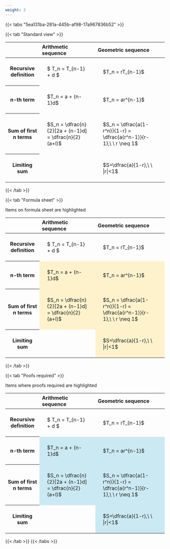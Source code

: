 ```yaml
---
weight: 2
---
```


{{< tabs "5ea131ba-281a-445b-af98-17a967836b52" >}}

{{< tab "Standard view" >}}

<style type="text/css">
#T_fbf65 th.col_heading {
  text-align: left;
  font-size: 1em;
}
#T_fbf65 td {
  text-align: left;
  font-size: 1em;
  padding: 1.5em;
}
</style>
<table id="T_fbf65">
  <thead>
    <tr>
      <th class="blank level0" >&nbsp;</th>
      <th id="T_fbf65_level0_col0" class="col_heading level0 col0" >Arithmetic sequence</th>
      <th id="T_fbf65_level0_col1" class="col_heading level0 col1" >Geometric sequence</th>
    </tr>
  </thead>
  <tbody>
    <tr>
      <th id="T_fbf65_level0_row0" class="row_heading level0 row0" >Recursive definition</th>
      <td id="T_fbf65_row0_col0" class="data row0 col0" >$ T_n = T_{n-1} + d $</td>
      <td id="T_fbf65_row0_col1" class="data row0 col1" >$T_n = rT_{n-1}$</td>
    </tr>
    <tr>
      <th id="T_fbf65_level0_row1" class="row_heading level0 row1" >n-th term</th>
      <td id="T_fbf65_row1_col0" class="data row1 col0" >$T_n = a + (n-1)d$</td>
      <td id="T_fbf65_row1_col1" class="data row1 col1" >$T_n = ar^{n-1}$</td>
    </tr>
    <tr>
      <th id="T_fbf65_level0_row2" class="row_heading level0 row2" >Sum of first n terms</th>
      <td id="T_fbf65_row2_col0" class="data row2 col0" >$S_n = \dfrac{n}{2}[2a + (n-1)d] = \dfrac{n}{2}(a+l)$</td>
      <td id="T_fbf65_row2_col1" class="data row2 col1" >$S_n = \dfrac{a(1-r^n)}{1-r} = \dfrac{a(r^n-1)}{r-1},\ \  r \neq 1$</td>
    </tr>
    <tr>
      <th id="T_fbf65_level0_row3" class="row_heading level0 row3" >Limiting sum</th>
      <td id="T_fbf65_row3_col0" class="data row3 col0" ></td>
      <td id="T_fbf65_row3_col1" class="data row3 col1" >$S=\dfrac{a}{1-r},\ \ |r|<1$</td>
    </tr>
  </tbody>
</table>
{{< /tab >}}

{{< tab "Formula sheet" >}}

Items on formula sheet are highlighted 
<br>
<style type="text/css">
#T_4c446 th.col_heading {
  text-align: left;
  font-size: 1em;
}
#T_4c446 td {
  text-align: left;
  font-size: 1em;
  padding: 1.5em;
}
#T_4c446_row0_col0, #T_4c446_row0_col1, #T_4c446_row3_col0 {
  background-color: rgba(0,0,0,0);
}
#T_4c446_row1_col0, #T_4c446_row1_col1, #T_4c446_row2_col0, #T_4c446_row2_col1, #T_4c446_row3_col1 {
  background-color: rgba(255,194,10, 0.2);
}
</style>
<table id="T_4c446">
  <thead>
    <tr>
      <th class="blank level0" >&nbsp;</th>
      <th id="T_4c446_level0_col0" class="col_heading level0 col0" >Arithmetic sequence</th>
      <th id="T_4c446_level0_col1" class="col_heading level0 col1" >Geometric sequence</th>
    </tr>
  </thead>
  <tbody>
    <tr>
      <th id="T_4c446_level0_row0" class="row_heading level0 row0" >Recursive definition</th>
      <td id="T_4c446_row0_col0" class="data row0 col0" >$ T_n = T_{n-1} + d $</td>
      <td id="T_4c446_row0_col1" class="data row0 col1" >$T_n = rT_{n-1}$</td>
    </tr>
    <tr>
      <th id="T_4c446_level0_row1" class="row_heading level0 row1" >n-th term</th>
      <td id="T_4c446_row1_col0" class="data row1 col0" >$T_n = a + (n-1)d$</td>
      <td id="T_4c446_row1_col1" class="data row1 col1" >$T_n = ar^{n-1}$</td>
    </tr>
    <tr>
      <th id="T_4c446_level0_row2" class="row_heading level0 row2" >Sum of first n terms</th>
      <td id="T_4c446_row2_col0" class="data row2 col0" >$S_n = \dfrac{n}{2}[2a + (n-1)d] = \dfrac{n}{2}(a+l)$</td>
      <td id="T_4c446_row2_col1" class="data row2 col1" >$S_n = \dfrac{a(1-r^n)}{1-r} = \dfrac{a(r^n-1)}{r-1},\ \  r \neq 1$</td>
    </tr>
    <tr>
      <th id="T_4c446_level0_row3" class="row_heading level0 row3" >Limiting sum</th>
      <td id="T_4c446_row3_col0" class="data row3 col0" ></td>
      <td id="T_4c446_row3_col1" class="data row3 col1" >$S=\dfrac{a}{1-r},\ \ |r|<1$</td>
    </tr>
  </tbody>
</table>
{{< /tab >}}

{{< tab "Poofs required" >}}

Items where proofs required are highlighted 
<br>
<style type="text/css">
#T_964d6 th.col_heading {
  text-align: left;
  font-size: 1em;
}
#T_964d6 td {
  text-align: left;
  font-size: 1em;
  padding: 1.5em;
}
#T_964d6_row0_col0, #T_964d6_row0_col1, #T_964d6_row3_col0 {
  background-color: rgba(0,0,0,0);
}
#T_964d6_row1_col0, #T_964d6_row1_col1, #T_964d6_row2_col0, #T_964d6_row2_col1, #T_964d6_row3_col1 {
  background-color: rgba(0,150,200, 0.2);
}
</style>
<table id="T_964d6">
  <thead>
    <tr>
      <th class="blank level0" >&nbsp;</th>
      <th id="T_964d6_level0_col0" class="col_heading level0 col0" >Arithmetic sequence</th>
      <th id="T_964d6_level0_col1" class="col_heading level0 col1" >Geometric sequence</th>
    </tr>
  </thead>
  <tbody>
    <tr>
      <th id="T_964d6_level0_row0" class="row_heading level0 row0" >Recursive definition</th>
      <td id="T_964d6_row0_col0" class="data row0 col0" >$ T_n = T_{n-1} + d $</td>
      <td id="T_964d6_row0_col1" class="data row0 col1" >$T_n = rT_{n-1}$</td>
    </tr>
    <tr>
      <th id="T_964d6_level0_row1" class="row_heading level0 row1" >n-th term</th>
      <td id="T_964d6_row1_col0" class="data row1 col0" >$T_n = a + (n-1)d$</td>
      <td id="T_964d6_row1_col1" class="data row1 col1" >$T_n = ar^{n-1}$</td>
    </tr>
    <tr>
      <th id="T_964d6_level0_row2" class="row_heading level0 row2" >Sum of first n terms</th>
      <td id="T_964d6_row2_col0" class="data row2 col0" >$S_n = \dfrac{n}{2}[2a + (n-1)d] = \dfrac{n}{2}(a+l)$</td>
      <td id="T_964d6_row2_col1" class="data row2 col1" >$S_n = \dfrac{a(1-r^n)}{1-r} = \dfrac{a(r^n-1)}{r-1},\ \  r \neq 1$</td>
    </tr>
    <tr>
      <th id="T_964d6_level0_row3" class="row_heading level0 row3" >Limiting sum</th>
      <td id="T_964d6_row3_col0" class="data row3 col0" ></td>
      <td id="T_964d6_row3_col1" class="data row3 col1" >$S=\dfrac{a}{1-r},\ \ |r|<1$</td>
    </tr>
  </tbody>
</table>
{{< /tab >}}
{{< /tabs >}}